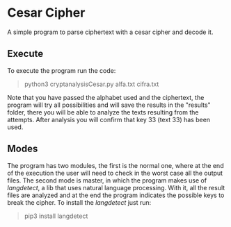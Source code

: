 # Cesar Cipher

  
A simple program to parse ciphertext with a cesar cipher and decode it.

## Execute

To execute the program run the code:
>python3 cryptanalysisCesar.py alfa.txt cifra.txt


Note that you have passed the alphabet used and the ciphertext, the program will try all possibilities and will save the results in the "results" folder, there you will be able to analyze the texts resulting from the attempts. After analysis you will confirm that key 33 (text 33) has been used.

## Modes
The program has two modules, the first is the normal one, where at the end of the execution the user will need to check in the worst case all the output files. The second mode is master, in which the program makes use of *langdetect*, a lib that uses natural language processing. With it, all the result files are analyzed and at the end the program indicates the possible keys to break the cipher.
To install the *langdetect* just run:
> pip3 install langdetect
